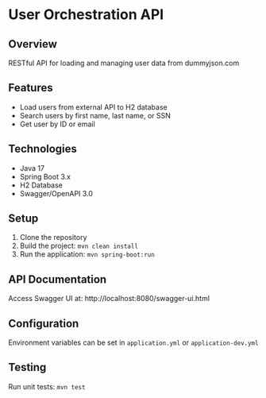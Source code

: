 # User Orchestration API

## Overview
RESTful API for loading and managing user data from dummyjson.com

## Features
- Load users from external API to H2 database
- Search users by first name, last name, or SSN
- Get user by ID or email

## Technologies
- Java 17
- Spring Boot 3.x
- H2 Database
- Swagger/OpenAPI 3.0

## Setup
1. Clone the repository
2. Build the project: `mvn clean install`
3. Run the application: `mvn spring-boot:run`

## API Documentation
Access Swagger UI at: http://localhost:8080/swagger-ui.html

## Configuration
Environment variables can be set in `application.yml` or `application-dev.yml`

## Testing
Run unit tests: `mvn test`
